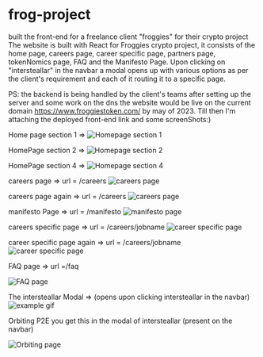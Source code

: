 # frog-project
built the front-end for a freelance client "froggies" for their crypto project 
The website is built with React for Froggies crypto project, it consists of the home page, careers page, career specific page, partners page, tokenNomics page, FAQ and the Manifesto Page.
Upon clicking on "intersteallar" in the navbar a modal opens up with various options as per the client's requirement and each of it routing it to a specific page.

PS: the backend is being handled by the client's teams after setting up the server and some work on the dns the website would be live on the current domain https://www.froggiestoken.com/  by may of 2023.
Till then I'm attaching the deployed front-end link and some screenShots:) 

Home page section 1 =>
![Homepage section 1](https://res.cloudinary.com/dqouqf5rl/image/upload/v1674814068/frogHome1_uoeue1.jpg)



HomePage section 2 => 
![Homepage section 2](https://res.cloudinary.com/dqouqf5rl/image/upload/v1674815068/homesec2_wwb3yr.jpg)



HomePage section 4 => 
![Homepage section 4](https://res.cloudinary.com/dqouqf5rl/image/upload/v1674815067/home4_v68um1.jpg)



careers page => url = /careers
![careers page](https://res.cloudinary.com/dqouqf5rl/image/upload/v1674815066/careers_uju68u.jpg)



careers page again => url = /careers
![careers page](https://res.cloudinary.com/dqouqf5rl/image/upload/v1674818823/carer2_sjrgiv.png)



manifesto Page => url = /manifesto
![manifesto page](https://res.cloudinary.com/dqouqf5rl/image/upload/v1674815063/manifesto_tops8z.jpg)




careers specific page => url = /careers/jobname
![career specific page](https://res.cloudinary.com/dqouqf5rl/image/upload/v1674815137/carerspec1_bovxkn.jpg)



career specific page again =>  url = /careers/jobname
![career specific page](https://res.cloudinary.com/dqouqf5rl/image/upload/v1674815138/carerspec2_lyiqsj.jpg)


FAQ page =>   url =/faq

![FAQ page](https://res.cloudinary.com/dqouqf5rl/image/upload/v1674815136/faq_zhfngj.jpg)




The intersteallar Modal =>  (opens upon clicking intersteallar in the navbar)
<img src="https://media.giphy.com/media/zw2zUjdRcdpKXdEMPP/giphy.gif" alt="example gif" title="intersteallar modal">




Orbiting P2E you get this in the modal of intersteallar (present on the navbar)

![Orbiting page](https://res.cloudinary.com/dqouqf5rl/image/upload/v1674815068/p2e_faapql.jpg)









